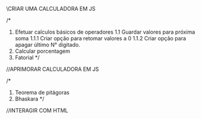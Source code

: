 \\CRIAR UMA CALCULADORA EM JS

/*
1. Efetuar calculos básicos de operadores
  1.1 Guardar valores para próxima soma
    1.1.1 Criar opção para retomar valores a 0
    1.1.2 Criar opção para apagar último N° digitado.
2. Calcular porcentagem
3. Fatorial
*/

//APRIMORAR CALCULADORA EM JS

/*
1. Teorema de pitágoras
2. Bhaskara
*/

//INTERAGIR COM HTML
